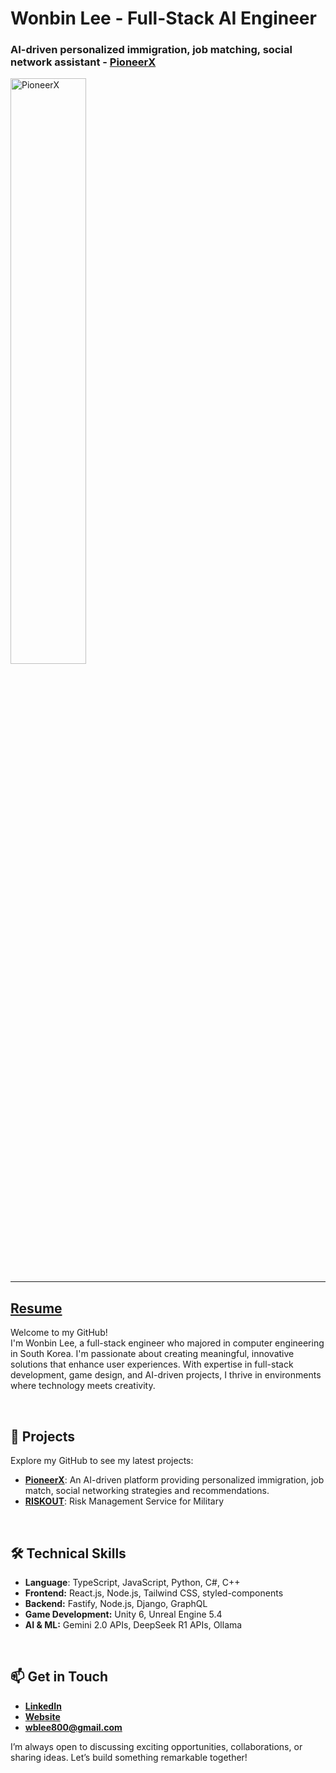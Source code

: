 # Wonbin Lee - Full-Stack AI Engineer

### AI-driven personalized immigration, job matching, social network assistant - [PioneerX](https://pioneerx.ca) 
<a>
  <img src="https://github.com/user-attachments/assets/6c0d6e30-7b27-473b-beb9-284331287f8e" alt="PioneerX" style="width:49%;">
</a>

---

## [Resume](https://docs.google.com/document/d/10ZeLIKIJMjlI3UOuUhqHkZJmXVY_pb2C/edit?usp=sharing&ouid=102868772148828457417&rtpof=true&sd=true)
Welcome to my GitHub! <br>
I'm Wonbin Lee, a full-stack engineer who majored in computer engineering in South Korea.
I'm passionate about creating meaningful, innovative solutions that enhance user experiences. With expertise in full-stack development, game design, and AI-driven projects, I thrive in environments where technology meets creativity.

<br>

## 🚀 Projects

Explore my GitHub to see my latest projects:

- [**PioneerX**](https://github.com/katechackers/PioneerX): An AI-driven platform providing personalized immigration, job match, social networking strategies and recommendations.
- [**RISKOUT**](https://github.com/osamhack2021/ai_web_RISKOUT_BTS): Risk Management Service for Military

<br>

## 🛠️ Technical Skills

- **Language**: TypeScript, JavaScript, Python, C#, C++
- **Frontend:** React.js, Node.js, Tailwind CSS, styled-components
- **Backend:** Fastify, Node.js, Django, GraphQL
- **Game Development:** Unity 6, Unreal Engine 5.4
- **AI & ML:** Gemini 2.0 APIs, DeepSeek R1 APIs, Ollama

<br>

## 📫 Get in Touch

- **[LinkedIn](https://linkedin.com/in/wblee800)**
- **[Website](https://wblee.space)**
- **[wblee800@gmail.com](mailto:wblee800@gmail.com)**

I’m always open to discussing exciting opportunities, collaborations, or sharing ideas. Let’s build something remarkable together!
